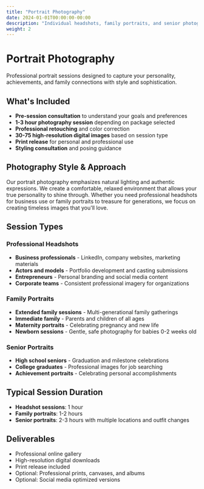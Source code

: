 ```yaml
---
title: "Portrait Photography"
date: 2024-01-01T00:00:00-00:00
description: "Individual headshots, family portraits, and senior photography"
weight: 2
---
```


# Portrait Photography

Professional portrait sessions designed to capture your personality, achievements, and family connections with style and sophistication.

## What's Included

- **Pre-session consultation** to understand your goals and preferences
- **1-3 hour photography session** depending on package selected
- **Professional retouching** and color correction
- **30-75 high-resolution digital images** based on session type
- **Print release** for personal and professional use
- **Styling consultation** and posing guidance

## Photography Style & Approach

Our portrait photography emphasizes natural lighting and authentic expressions. We create a comfortable, relaxed environment that allows your true personality to shine through. Whether you need professional headshots for business use or family portraits to treasure for generations, we focus on creating timeless images that you'll love.

## Session Types

### Professional Headshots
- **Business professionals** - LinkedIn, company websites, marketing materials
- **Actors and models** - Portfolio development and casting submissions
- **Entrepreneurs** - Personal branding and social media content
- **Corporate teams** - Consistent professional imagery for organizations

### Family Portraits
- **Extended family sessions** - Multi-generational family gatherings
- **Immediate family** - Parents and children of all ages
- **Maternity portraits** - Celebrating pregnancy and new life
- **Newborn sessions** - Gentle, safe photography for babies 0-2 weeks old

### Senior Portraits
- **High school seniors** - Graduation and milestone celebrations
- **College graduates** - Professional images for job searching
- **Achievement portraits** - Celebrating personal accomplishments

## Typical Session Duration

- **Headshot sessions**: 1 hour
- **Family portraits**: 1-2 hours
- **Senior portraits**: 2-3 hours with multiple locations and outfit changes

## Deliverables

- Professional online gallery
- High-resolution digital downloads
- Print release included
- Optional: Professional prints, canvases, and albums
- Optional: Social media optimized versions
